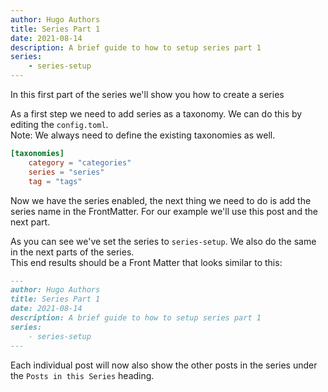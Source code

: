 ```yaml
---
author: Hugo Authors
title: Series Part 1
date: 2021-08-14
description: A brief guide to how to setup series part 1
series:
    - series-setup
---
```


In this first part of the series we'll show you how to create a series

<!--more-->

As a first step we need to add series as a taxonomy. We can do this by editing the `config.toml`.  
Note: We always need to define the existing taxonomies as well.

```toml
[taxonomies]
    category = "categories"
    series = "series"
    tag = "tags"
```
Now we have the series enabled, the next thing we need to do is add the series name in the FrontMatter.
For our example we'll use this post and the next part.  

As you can see we've set the series to `series-setup`. We also do the same in the next parts of the series.  
This end results should be a Front Matter that looks similar to this:

```md
---
author: Hugo Authors
title: Series Part 1
date: 2021-08-14
description: A brief guide to how to setup series part 1
series:
    - series-setup
---
```

Each individual post will now also show the other posts in the series under the `Posts in this Series` heading.